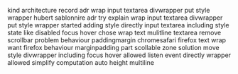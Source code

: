 kind architecture record adr wrap input textarea divwrapper put style wrapper hubert sablonnire adr try explain wrap input textarea divwrapper put style wrapper started adding style directly input textarea including style state like disabled focus hover chose wrap text mulitline textarea remove scrollbar problem behaviour paddingmargin chromesafari firefox text wrap want firefox behaviour marginpadding part scollable zone solution move style divwrapper including focus hover allowed listen event directly wrapper allowed simplify computation auto height multiline
